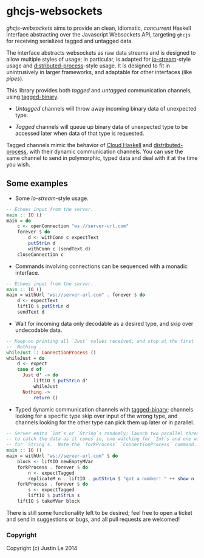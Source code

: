 ghcjs-websockets
================

*ghcjs-websockets* aims to provide an clean, idiomatic, *concurrent* Haskell
interface abstracting over the Javascript Websockets API, targeting `ghcjs`
for receiving serialized tagged and untagged data.

The interface abstracts websockets as raw data streams and is designed to
allow multiple styles of usage; in particular, is adapted for
[io-stream][]-style usage and [distributed-process][]-style usage.  It is
designed to fit in unintrusively in larger frameworks, and adaptable for other
interfaces (like *pipes*).

This library provides both *tagged* and *untagged* communication channels,
using [tagged-binary][].

* *Untagged* channels will throw away incoming binary data of unexpected type.

* *Tagged* channels will queue up binary data of unexpected type to be
  accessed later when data of that type is requested.

Tagged channels mimic the behavior of [Cloud Haskell][] and
[distributed-process][], with their dynamic communication channels.  You
can use the same channel to send in polymorphic, typed data and deal with it
at the time you wish.

Some examples
-------------

* Some *io-stream*-style usage.

```haskell
-- Echoes input from the server.
main :: IO ()
main = do
    c <- openConnection "ws://server-url.com"
    forever $ do
        d <- withConn c expectText
        putStrLn d
        withConn c (sendText d)
    closeConnection c
```

* Commands involving connections can be sequenced with a monadic interface.

```haskell
-- Echoes input from the server.
main :: IO ()
main = withUrl "ws://server-url.com" . forever $ do
    d <- expectText
    liftIO $ putStrLn d
    sendText d
```

* Wait for incoming data only decodable as a desired type, and skip over
  undecodable data.

```haskell
-- Keep on printing all `Just` values received, and stop at the first
-- `Nothing`.
whileJust :: ConnectionProcess ()
whileJust = do
    d <- expect
    case d of
      Just d' -> do
          liftIO $ putStrLn d'
          whileJust
      Nothing ->
          return ()
```

* Typed dynamic communication channels with [tagged-binary][]; channels
  looking for a specific type skip over input of the wrong type, and channels
  looking for the other type can pick them up later or in parallel.

```haskell
-- Server emits `Int`s or `String`s randomly; launch two parallel threads
-- to catch the data as it comes in, one watching for `Int`s and one watching
-- for `String`s.  Note the `forkProcess` `ConnectionProcess` command.
main :: IO ()
main = withUrl "ws://server-url.com" $ do
    block <- liftIO newEmptyMVar
    forkProcess . forever $ do
        n <- expectTagged
        replicateM n . liftIO . putStrLn $ "got a number! " ++ show n
    forkProcess . forever $ do
        s <- expectTagged
        liftIO $ putStrLn s
    liftIO $ takeMVar block
```

There is still some functionality left to be desired; feel free to open a
ticket and send in suggestions or bugs, and all pull requests are welcomed!

### Copyright

Copyright (c) Justin Le 2014


[tagged-binary]: http://hackage.haskell.org/package/tagged-binary
[io-stream]: http://hackage.haskell.org/package/io-streams
[Cloud Haskell]: http://www.haskell.org/haskellwiki/Cloud_Haskell
[distributed-process]: http://hackage.haskell.org/package/distributed-process


